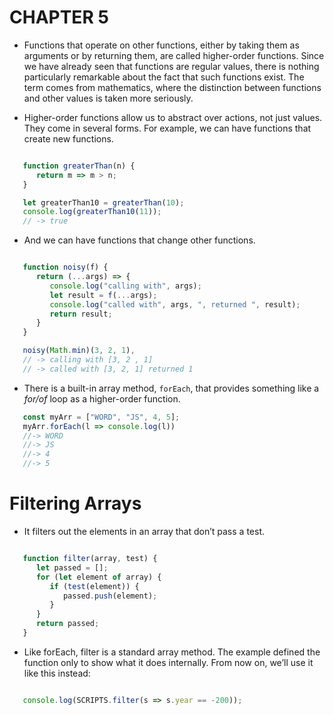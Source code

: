 # CHAPTER 5

- Functions that operate on other functions, either by taking them as arguments or by returning them, are called higher-order functions. Since we have already seen that functions are regular values, there is nothing particularly remarkable about the fact that such functions exist. The term comes from mathematics, where the distinction between functions and other values is taken more seriously.

- Higher-order functions allow us to abstract over actions, not just values. They come in several forms. For example, we can have functions that create new functions.

```javascript

   function greaterThan(n) {
      return m => m > n;
   }

   let greaterThan10 = greaterThan(10);
   console.log(greaterThan10(11));
   // -> true
```

- And we can have functions that change other functions.

```javascript

   function noisy(f) {
      return (...args) => {
         console.log("calling with", args);
         let result = f(...args);
         console.log("called with", args, ", returned ", result);
         return result;
      }
   }

   noisy(Math.min)(3, 2, 1),
   // -> calling with [3, 2 , 1]
   // -> called with [3, 2, 1] returned 1
```

- There is a built-in array method, ``forEach``, that provides something like a *for/of* loop as a higher-order function.

```javascript
   const myArr = ["WORD", "JS", 4, 5];
   myArr.forEach(l => console.log(l))
   //-> WORD
   //-> JS
   //-> 4
   //-> 5
```


# Filtering Arrays

-  It filters out the elements in an array that don’t pass a test.

```javascript

   function filter(array, test) {
      let passed = [];
      for (let element of array) {
         if (test(element)) {
            passed.push(element);
         }
      }
      return passed;
   }
```

- Like forEach, filter is a standard array method. The example defined the function only to show what it does internally. From now on, we’ll use it like this instead:

```javascript

   console.log(SCRIPTS.filter(s => s.year == -200));
```